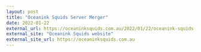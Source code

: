 ```yaml
---
layout: post
title: "Oceanink Squids Server Merger"
date: 2022-01-22
external_url: https://oceaninksquids.com.au/2022/01/22/oceanink-squids-server-merges/
external_site: "Oceanink Squids website"
external_site_url: https://oceaninksquids.com.au
---
```


